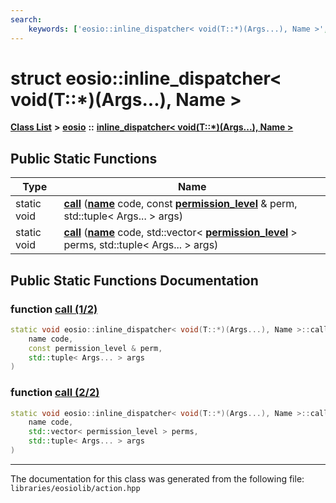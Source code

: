```yaml
---
search:
    keywords: ['eosio::inline_dispatcher< void(T::*)(Args...), Name >', 'call', 'call']
---
```


# struct eosio::inline\_dispatcher< void(T::\*)(Args...), Name >

[**Class List**](annotated.md) **>** [**eosio**](namespaceeosio.md) **::** [**inline\_dispatcher< void(T::\*)(Args...), Name >**](structeosio_1_1inline__dispatcher_3_01void_07_t_1_1_5_08_07_args_8_8_8_08_00_01_name_01_4.md)


## Public Static Functions

|Type|Name|
|-----|-----|
|static void|[**call**](structeosio_1_1inline__dispatcher_3_01void_07_t_1_1_5_08_07_args_8_8_8_08_00_01_name_01_4_a8ccabfd180270a8128685eeaea33c75a.md#1a8ccabfd180270a8128685eeaea33c75a) (**[name](structeosio_1_1name.md)** code, const **[permission\_level](structeosio_1_1permission__level.md)** & perm, std::tuple< Args... > args) |
|static void|[**call**](structeosio_1_1inline__dispatcher_3_01void_07_t_1_1_5_08_07_args_8_8_8_08_00_01_name_01_4_a43a9a1084e226ca5e3b8f306174a18ef.md#1a43a9a1084e226ca5e3b8f306174a18ef) (**[name](structeosio_1_1name.md)** code, std::vector< **[permission\_level](structeosio_1_1permission__level.md)** > perms, std::tuple< Args... > args) |


## Public Static Functions Documentation

### function <a id="1a8ccabfd180270a8128685eeaea33c75a" href="#1a8ccabfd180270a8128685eeaea33c75a">call (1/2)</a>

```cpp
static void eosio::inline_dispatcher< void(T::*)(Args...), Name >::call (
    name code,
    const permission_level & perm,
    std::tuple< Args... > args
)
```



### function <a id="1a43a9a1084e226ca5e3b8f306174a18ef" href="#1a43a9a1084e226ca5e3b8f306174a18ef">call (2/2)</a>

```cpp
static void eosio::inline_dispatcher< void(T::*)(Args...), Name >::call (
    name code,
    std::vector< permission_level > perms,
    std::tuple< Args... > args
)
```





----------------------------------------
The documentation for this class was generated from the following file: `libraries/eosiolib/action.hpp`
